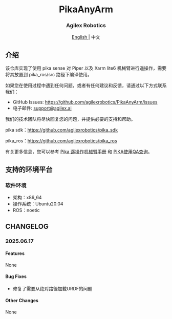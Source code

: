 <div align="center">
  <h1 align="center"> PikaAnyArm </h1>
  <h3 align="center"> Agilex Robotics </h3>
  <p align="center">
    <a href="README.md"> English </a> | <a>中文</a> 
  </p>
</div>

## 介绍

该仓库实现了使用 pika sense 对 Piper 以及 Xarm lite6 机械臂进行遥操作，需要将其放置到 pika_ros/src 路径下编译使用。

如果您在使用过程中遇到任何问题，或者有任何建议和反馈，请通过以下方式联系我们：

- GitHub Issues: https://github.com/agilexrobotics/PikaAnyArm/issues
- 电子邮件: [support@agilex.ai](mailto:support@agilex.ai)

我们的技术团队将尽快回复您的问题，并提供必要的支持和帮助。

pika sdk：https://github.com/agilexrobotics/pika_sdk

pika_ros：https://github.com/agilexrobotics/pika_ros

有关更多信息，您可以参考 [Pika 遥操作机械臂手册](https://agilexsupport.yuque.com/staff-hso6mo/peoot3/axi8hh9h9t2sh2su#380914a8) 和 [PIKA使用QA查询](https://agilexsupport.yuque.com/staff-hso6mo/peoot3/ltl2m8a3crra12kg)。

## 支持的环境平台

### 软件环境

- 架构：x86_64
- 操作系统：Ubuntu20.04
- ROS：noetic

## CHANGELOG
### 2025.06.17
#### Features
None

#### Bug Fixes
- 修复了需要从绝对路径加载URDF的问题

#### Other Changes
None